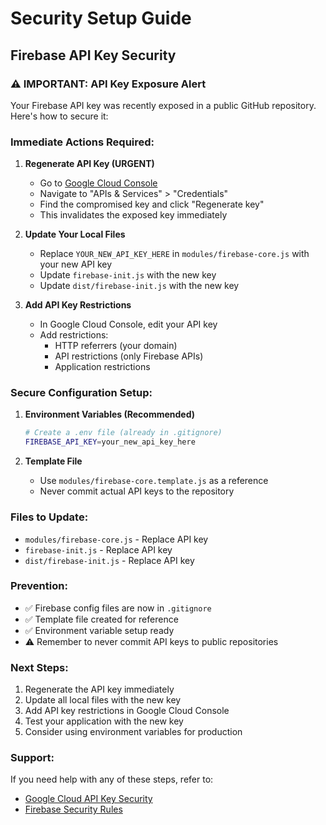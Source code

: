 # Security Setup Guide

## Firebase API Key Security

### ⚠️ IMPORTANT: API Key Exposure Alert

Your Firebase API key was recently exposed in a public GitHub repository. Here's how to secure it:

### Immediate Actions Required:

1. **Regenerate API Key (URGENT)**
   - Go to [Google Cloud Console](https://console.cloud.google.com/)
   - Navigate to "APIs & Services" > "Credentials"
   - Find the compromised key and click "Regenerate key"
   - This invalidates the exposed key immediately

2. **Update Your Local Files**
   - Replace `YOUR_NEW_API_KEY_HERE` in `modules/firebase-core.js` with your new API key
   - Update `firebase-init.js` with the new key
   - Update `dist/firebase-init.js` with the new key

3. **Add API Key Restrictions**
   - In Google Cloud Console, edit your API key
   - Add restrictions:
     - HTTP referrers (your domain)
     - API restrictions (only Firebase APIs)
     - Application restrictions

### Secure Configuration Setup:

1. **Environment Variables (Recommended)**
   ```bash
   # Create a .env file (already in .gitignore)
   FIREBASE_API_KEY=your_new_api_key_here
   ```

2. **Template File**
   - Use `modules/firebase-core.template.js` as a reference
   - Never commit actual API keys to the repository

### Files to Update:
- `modules/firebase-core.js` - Replace API key
- `firebase-init.js` - Replace API key  
- `dist/firebase-init.js` - Replace API key

### Prevention:
- ✅ Firebase config files are now in `.gitignore`
- ✅ Template file created for reference
- ✅ Environment variable setup ready
- ⚠️ Remember to never commit API keys to public repositories

### Next Steps:
1. Regenerate the API key immediately
2. Update all local files with the new key
3. Add API key restrictions in Google Cloud Console
4. Test your application with the new key
5. Consider using environment variables for production

### Support:
If you need help with any of these steps, refer to:
- [Google Cloud API Key Security](https://cloud.google.com/docs/authentication/api-keys)
- [Firebase Security Rules](https://firebase.google.com/docs/rules) 